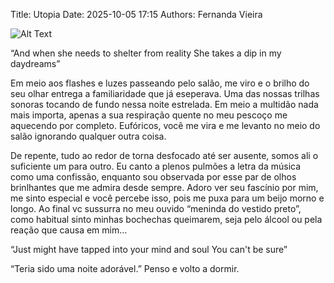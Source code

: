 Title: Utopia
Date: 2025-10-05 17:15
Authors: Fernanda Vieira

![Alt Text]({attach}images/party-lights.jpg)

“And when she needs to shelter from reality
She takes a dip in my daydreams”

Em meio aos flashes e luzes passeando pelo salão, me viro e o brilho do 
seu olhar entrega a familiaridade que já eseperava. Uma das nossas trilhas 
sonoras tocando de fundo nessa noite estrelada. Em meio a multidão  nada 
mais importa, apenas a sua respiração quente no meu pescoço me aquecendo 
por completo. Eufóricos, você me vira e me levanto no meio do salão ignorando 
qualquer outra coisa.

De repente, tudo ao redor de torna desfocado até ser ausente, somos ali o 
suficiente um para outro. Eu canto a plenos pulmões a letra da música como uma 
confissão, enquanto sou observada por esse par de olhos brinlhantes que me 
admira desde sempre. Adoro ver seu fascínio por mim, me sinto especial e você 
percebe isso, pois me puxa para um beijo morno e longo. Ao final vc sussurra no 
meu ouvido “meninda do vestido preto”, como habitual sinto minhas bochechas queimarem, 
seja pelo álcool ou pela reação que causa em mim…

“Just might have tapped into your mind and soul
You can't be sure”

“Teria sido uma noite adorável.” Penso e volto a dormir.
